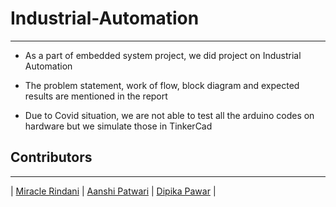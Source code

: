 # Industrial-Automation
---

- As a part of embedded system project, we did project on Industrial Automation

- The problem statement, work of flow, block diagram and expected results are mentioned in the report

- Due to Covid situation, we are not able to test all the arduino codes on hardware but we simulate those in TinkerCad



## Contributors

---

| [Miracle Rindani](https://github.com/mrindani)                                                                                                                 | [Aanshi Patwari](https://github.com/aanshi18)                                               | [Dipika Pawar](https://github.com/DipikaPawar12)          |                                               
